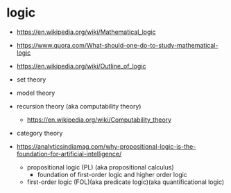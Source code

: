 # logic

-   https://en.wikipedia.org/wiki/Mathematical_logic
-   https://www.quora.com/What-should-one-do-to-study-mathematical-logic
-   https://en.wikipedia.org/wiki/Outline_of_logic

-   set theory
-   model theory
-   recursion theory (aka computability theory)
    -   https://en.wikipedia.org/wiki/Computability_theory
-   category theory

-   https://analyticsindiamag.com/why-propositional-logic-is-the-foundation-for-artificial-intelligence/
    -   propositional logic (PL) (aka propositional calculus)
        -   foundation of first-order logic and higher order logic
    -   first-order logic (FOL)(aka predicate logic)(aka quantificational logic)
